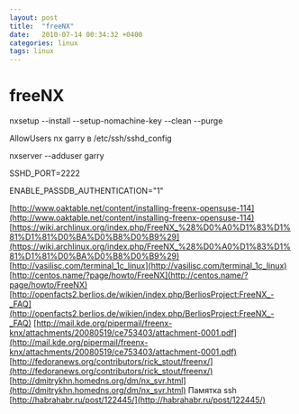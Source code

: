 ```yaml
---
layout: post
title:  "freeNX"
date:   2010-07-14 00:34:32 +0400
categories: linux
tags: linux
---
```


# freeNX
nxsetup --install --setup-nomachine-key --clean --purge


AllowUsers nx garry в /etc/ssh/sshd_config

nxserver --adduser garry


SSHD_PORT=2222

ENABLE_PASSDB_AUTHENTICATION="1"




[http://www.oaktable.net/content/installing-freenx-opensuse-114](http://www.oaktable.net/content/installing-freenx-opensuse-114)
[https://wiki.archlinux.org/index.php/FreeNX_%28%D0%A0%D1%83%D1%81%D1%81%D0%BA%D0%B8%D0%B9%29](https://wiki.archlinux.org/index.php/FreeNX_%28%D0%A0%D1%83%D1%81%D1%81%D0%BA%D0%B8%D0%B9%29)
[http://vasilisc.com/terminal_1c_linux](http://vasilisc.com/terminal_1c_linux)
[http://centos.name/?page/howto/FreeNX](http://centos.name/?page/howto/FreeNX)
[http://openfacts2.berlios.de/wikien/index.php/BerliosProject:FreeNX_-_FAQ](http://openfacts2.berlios.de/wikien/index.php/BerliosProject:FreeNX_-_FAQ)
[http://mail.kde.org/pipermail/freenx-knx/attachments/20080519/ce753403/attachment-0001.pdf](http://mail.kde.org/pipermail/freenx-knx/attachments/20080519/ce753403/attachment-0001.pdf)
  [http://fedoranews.org/contributors/rick_stout/freenx/](http://fedoranews.org/contributors/rick_stout/freenx/)
[http://dmitrykhn.homedns.org/dm/nx_svr.html](http://dmitrykhn.homedns.org/dm/nx_svr.html)
Памятка ssh
[http://habrahabr.ru/post/122445/](http://habrahabr.ru/post/122445/)
